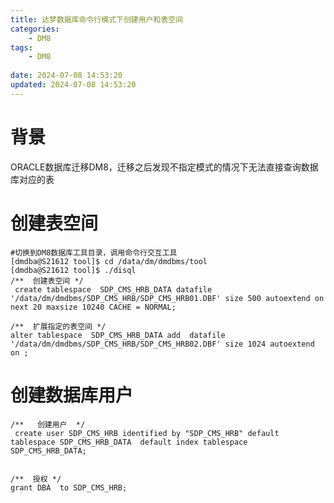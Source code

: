```yaml
---
title: 达梦数据库命令行模式下创建用户和表空间
categories:
	- DM8
tags: 
	- DM8
	
date: 2024-07-08 14:53:20
updated: 2024-07-08 14:53:20
---
```

<!-- toc -->
# <span id="inline-blue">背景</span>
ORACLE数据库迁移DM8，迁移之后发现不指定模式的情况下无法直接查询数据库对应的表

# <span id="inline-blue">创建表空间</span>

```shell
#切换到DM8数据库工具目录，调用命令行交互工具
[dmdba@S21612 tool]$ cd /data/dm/dmdbms/tool
[dmdba@S21612 tool]$ ./disql
/**  创建表空间 */
 create tablespace  SDP_CMS_HRB_DATA datafile '/data/dm/dmdbms/SDP_CMS_HRB/SDP_CMS_HRB01.DBF' size 500 autoextend on next 20 maxsize 10240 CACHE = NORMAL;

/**  扩展指定的表空间 */
alter tablespace  SDP_CMS_HRB_DATA add  datafile  '/data/dm/dmdbms/SDP_CMS_HRB/SDP_CMS_HRB02.DBF' size 1024 autoextend on ;
```
# <span id="inline-blue">创建数据库用户</span>
```shell
/**   创建用户  */
 create user SDP_CMS_HRB identified by "SDP_CMS_HRB" default tablespace SDP_CMS_HRB_DATA  default index tablespace SDP_CMS_HRB_DATA;


/**  授权 */
grant DBA  to SDP_CMS_HRB;
```